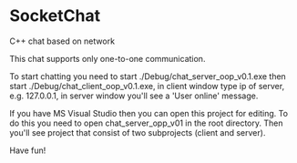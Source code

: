 # SocketChat
C++ chat based on network

This chat supports only one-to-one communication.

To start chatting you need to start ./Debug/chat_server_oop_v0.1.exe then start ./Debug/chat_client_oop_v0.1.exe, in client window type ip of server, e.g. 127.0.0.1, in server window you'll see a 'User online' message. 

If you have MS Visual Studio then you can open this project for editing. To do this you need to open chat_server_opp_v01 in the root directory. Then you'll see project that consist of two subprojects (client and server).

Have fun!
